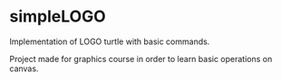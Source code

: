 # simpleLOGO
Implementation of LOGO turtle with basic commands.

Project made for graphics course in order to learn basic operations on canvas.
